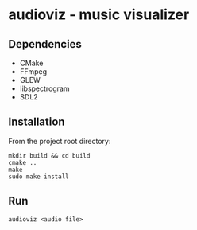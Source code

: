# audioviz - music visualizer

## Dependencies

- CMake
- FFmpeg
- GLEW
- libspectrogram
- SDL2

## Installation

From the project root directory:

    mkdir build && cd build
    cmake ..
    make
    sudo make install

## Run

    audioviz <audio file>
